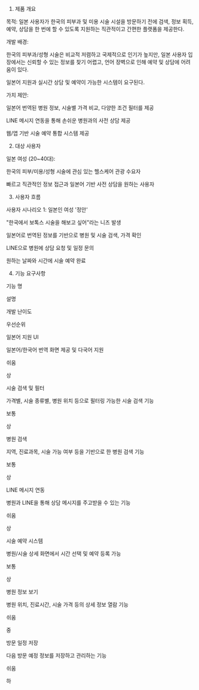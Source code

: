 1. 제품 개요

목적: 일본 사용자가 한국의 피부과 및 미용 시술 시설을 방문하기 전에 검색, 정보 획득, 예약, 상담을 한 번에 할 수 있도록 지원하는 직관적이고 간편한 플랫폼을 제공한다.

개발 배경:

한국의 피부과/성형 시술은 비교적 저렴하고 국제적으로 인기가 높지만, 일본 사용자 입장에서는 신뢰할 수 있는 정보를 찾기 어렵고, 언어 장벽으로 인해 예약 및 상담에 어려움이 있다.

일본어 지원과 실시간 상담 및 예약이 가능한 시스템이 요구된다.

가치 제안:

일본어 번역된 병원 정보, 시술별 가격 비교, 다양한 조건 필터를 제공

LINE 메시지 연동을 통해 손쉬운 병원과의 사전 상담 제공

웹/앱 기반 시술 예약 통합 시스템 제공

2. 대상 사용자

일본 여성 (20~40대):

한국의 피부/미용/성형 시술에 관심 있는 헬스케어 관광 수요자

빠르고 직관적인 정보 접근과 일본어 기반 사전 상담을 원하는 사용자

3. 사용자 흐름

사용자 시나리오 1: 일본인 여성 '정안'

"한국에서 보톡스 시술을 해보고 싶어"라는 니즈 발생

일본어로 번역된 정보를 기반으로 병원 및 시술 검색, 가격 확인

LINE으로 병원에 상담 요청 및 일정 문의

원하는 날짜와 시간에 시술 예약 완료

4. 기능 요구사항

기능 명

설명

개발 난이도

우선순위

일본어 지원 UI

일본어/한국어 번역 화면 제공 및 다국어 지원

쉬움

상

시술 검색 및 필터

가격별, 시술 종류별, 병원 위치 등으로 필터링 가능한 시술 검색 기능

보통

상

병원 검색

지역, 진료과목, 시술 가능 여부 등을 기반으로 한 병원 검색 기능

보통

상

LINE 메시지 연동

병원과 LINE을 통해 상담 메시지를 주고받을 수 있는 기능

쉬움

상

시술 예약 시스템

병원/시술 상세 화면에서 시간 선택 및 예약 등록 가능

보통

상

병원 정보 보기

병원 위치, 진료시간, 시술 가격 등의 상세 정보 열람 기능

쉬움

중

방문 일정 저장

다음 방문 예정 정보를 저장하고 관리하는 기능

쉬움

하